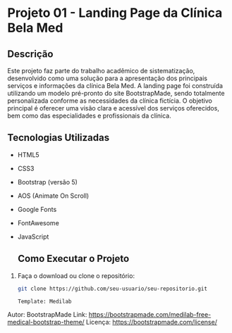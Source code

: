# Projeto 01 - Landing Page da Clínica Bela Med

## Descrição
Este projeto faz parte do trabalho acadêmico de sistematização, desenvolvido como uma solução para a apresentação dos principais serviços e informações da clínica Bela Med. A landing page foi construída utilizando um modelo pré-pronto do site BootstrapMade, sendo totalmente personalizada conforme as necessidades da clínica fictícia. O objetivo principal é oferecer uma visão clara e acessível dos serviços oferecidos, bem como das especialidades e profissionais da clínica.

## Tecnologias Utilizadas
- HTML5
- CSS3
- Bootstrap (versão 5)
- AOS (Animate On Scroll)
- Google Fonts
- FontAwesome
- JavaScript

  ## Como Executar o Projeto
1. Faça o download ou clone o repositório:
   ```bash
   git clone https://github.com/seu-usuario/seu-repositorio.git

   Template: Medilab
Autor: BootstrapMade
Link: https://bootstrapmade.com/medilab-free-medical-bootstrap-theme/
Licença: https://bootstrapmade.com/license/
